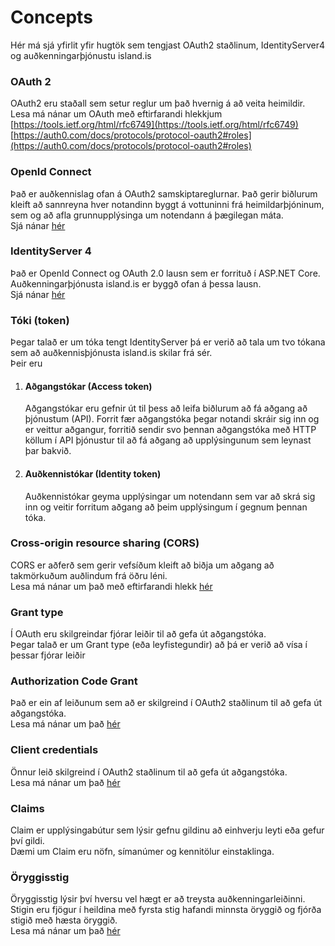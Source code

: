 # Concepts

Hér má sjá yfirlit yfir hugtök sem tengjast OAuth2 staðlinum, IdentityServer4 og auðkenningarþjónustu
island.is

### <a name="oauth"></a>OAuth 2

OAuth2 eru staðall sem setur reglur um það hvernig á að veita heimildir.  
Lesa má nánar um OAuth með eftirfarandi hlekkjum  
[https://tools.ietf.org/html/rfc6749](https://tools.ietf.org/html/rfc6749)  
[https://auth0.com/docs/protocols/protocol-oauth2#roles](https://auth0.com/docs/protocols/protocol-oauth2#roles)

### <a name="openid"></a>OpenId Connect

Það er auðkennislag ofan á OAuth2 samskiptareglurnar. Það gerir biðlurum kleift að sannreyna hver notandinn byggt á vottuninni
frá heimildarþjóninum, sem og að afla grunnupplýsinga um notendann á þægilegan máta.  
Sjá nánar [hér](https://openid.net/connect/)

### <a name="ids4"></a>IdentityServer 4

Það er OpenId Connect og OAuth 2.0 lausn sem er forrituð í ASP.NET Core.  
Auðkenningarþjónusta island.is er byggð ofan á þessa lausn.  
Sjá nánar [hér](https://identityserver4.readthedocs.io/en/latest/)

### <a name="token"></a>Tóki (token)

Þegar talað er um tóka tengt IdentityServer þá er verið að tala um tvo tókana sem að auðkennisþjónusta island.is skilar frá sér.  
Þeir eru

1. #### <a name="access-token"></a>Aðgangstókar (Access token)

   Aðgangstókar eru gefnir út til þess að leifa biðlurum að fá aðgang að þjónustum (API). Forrit fær aðgangstóka þegar notandi skráir sig inn og er veittur aðgangur,
   forritið sendir svo þennan aðgangstóka með HTTP köllum í API þjónustur til að fá aðgang að upplýsingunum sem leynast þar bakvið.

2. #### <a name="id-token"></a>Auðkennistókar (Identity token)

   Auðkennistókar geyma upplýsingar um notendann sem var að skrá sig inn og veitir forritum aðgang að þeim upplýsingum í gegnum þennan tóka.

### <a name="cors"></a>Cross-origin resource sharing (CORS)

CORS er aðferð sem gerir vefsíðum kleift að biðja um aðgang að takmörkuðum auðlindum frá öðru léni.  
Lesa má nánar um það með eftirfarandi hlekk
[hér](https://developer.mozilla.org/en-US/docs/Web/HTTP/CORS)

### <a name="grant-type"></a>Grant type

Í OAuth eru skilgreindar fjórar leiðir til að gefa út aðgangstóka.  
Þegar talað er um Grant type (eða leyfistegundir) að þá er verið að vísa í þessar fjórar leiðir

### <a name="auth-code"></a>Authorization Code Grant

Það er ein af leiðunum sem að er skilgreind í OAuth2 staðlinum til að gefa út aðgangstóka.  
Lesa má nánar um það [hér](https://tools.ietf.org/html/rfc6749#section-4.1)

### <a name="client-cred"></a>Client credentials

Önnur leið skilgreind í OAuth2 staðlinum til að gefa út aðgangstóka.  
Lesa má nánar um það [hér](https://tools.ietf.org/html/rfc6749#section-4.4)

### <a name="claims"></a>Claims

Claim er upplýsingabútur sem lýsir gefnu gildinu að einhverju leyti eða gefur því gildi.  
Dæmi um Claim eru nöfn, símanúmer og kennitölur einstaklinga.

### <a name="security-level"></a>Öryggisstig

Öryggisstig lýsir því hversu vel hægt er að treysta auðkenningarleiðinni.  
Stigin eru fjögur í heildina með fyrsta stig hafandi minnsta öryggið og fjórða stigið með hæsta öryggið.  
Lesa má nánar um það [hér](https://it.wisc.edu/about/user-authentication-and-levels-of-assurance/)
